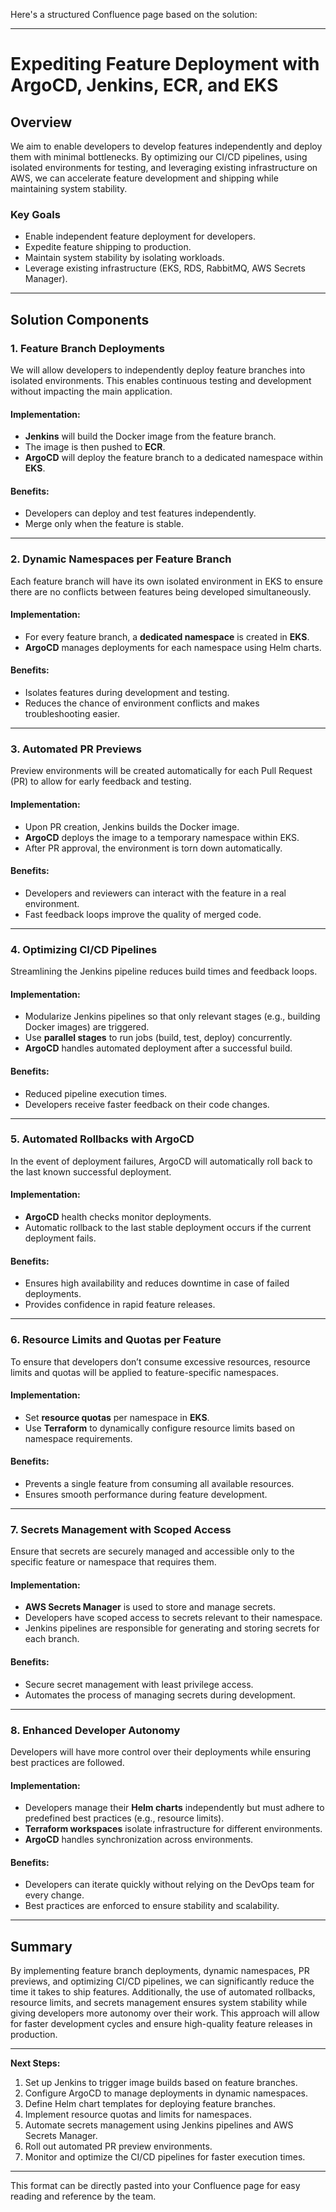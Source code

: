 Here's a structured Confluence page based on the solution:

---

# **Expediting Feature Deployment with ArgoCD, Jenkins, ECR, and EKS**

## **Overview**
We aim to enable developers to develop features independently and deploy them with minimal bottlenecks. By optimizing our CI/CD pipelines, using isolated environments for testing, and leveraging existing infrastructure on AWS, we can accelerate feature development and shipping while maintaining system stability.

### **Key Goals**
- Enable independent feature deployment for developers.
- Expedite feature shipping to production.
- Maintain system stability by isolating workloads.
- Leverage existing infrastructure (EKS, RDS, RabbitMQ, AWS Secrets Manager).

---

## **Solution Components**

### **1. Feature Branch Deployments**
We will allow developers to independently deploy feature branches into isolated environments. This enables continuous testing and development without impacting the main application.

#### **Implementation:**
- **Jenkins** will build the Docker image from the feature branch.
- The image is then pushed to **ECR**.
- **ArgoCD** will deploy the feature branch to a dedicated namespace within **EKS**.

#### **Benefits:**
- Developers can deploy and test features independently.
- Merge only when the feature is stable.

---

### **2. Dynamic Namespaces per Feature Branch**
Each feature branch will have its own isolated environment in EKS to ensure there are no conflicts between features being developed simultaneously.

#### **Implementation:**
- For every feature branch, a **dedicated namespace** is created in **EKS**.
- **ArgoCD** manages deployments for each namespace using Helm charts.

#### **Benefits:**
- Isolates features during development and testing.
- Reduces the chance of environment conflicts and makes troubleshooting easier.

---

### **3. Automated PR Previews**
Preview environments will be created automatically for each Pull Request (PR) to allow for early feedback and testing.

#### **Implementation:**
- Upon PR creation, Jenkins builds the Docker image.
- **ArgoCD** deploys the image to a temporary namespace within EKS.
- After PR approval, the environment is torn down automatically.

#### **Benefits:**
- Developers and reviewers can interact with the feature in a real environment.
- Fast feedback loops improve the quality of merged code.

---

### **4. Optimizing CI/CD Pipelines**
Streamlining the Jenkins pipeline reduces build times and feedback loops.

#### **Implementation:**
- Modularize Jenkins pipelines so that only relevant stages (e.g., building Docker images) are triggered.
- Use **parallel stages** to run jobs (build, test, deploy) concurrently.
- **ArgoCD** handles automated deployment after a successful build.

#### **Benefits:**
- Reduced pipeline execution times.
- Developers receive faster feedback on their code changes.

---

### **5. Automated Rollbacks with ArgoCD**
In the event of deployment failures, ArgoCD will automatically roll back to the last known successful deployment.

#### **Implementation:**
- **ArgoCD** health checks monitor deployments.
- Automatic rollback to the last stable deployment occurs if the current deployment fails.

#### **Benefits:**
- Ensures high availability and reduces downtime in case of failed deployments.
- Provides confidence in rapid feature releases.

---

### **6. Resource Limits and Quotas per Feature**
To ensure that developers don’t consume excessive resources, resource limits and quotas will be applied to feature-specific namespaces.

#### **Implementation:**
- Set **resource quotas** per namespace in **EKS**.
- Use **Terraform** to dynamically configure resource limits based on namespace requirements.

#### **Benefits:**
- Prevents a single feature from consuming all available resources.
- Ensures smooth performance during feature development.

---

### **7. Secrets Management with Scoped Access**
Ensure that secrets are securely managed and accessible only to the specific feature or namespace that requires them.

#### **Implementation:**
- **AWS Secrets Manager** is used to store and manage secrets.
- Developers have scoped access to secrets relevant to their namespace.
- Jenkins pipelines are responsible for generating and storing secrets for each branch.

#### **Benefits:**
- Secure secret management with least privilege access.
- Automates the process of managing secrets during development.

---

### **8. Enhanced Developer Autonomy**
Developers will have more control over their deployments while ensuring best practices are followed.

#### **Implementation:**
- Developers manage their **Helm charts** independently but must adhere to predefined best practices (e.g., resource limits).
- **Terraform workspaces** isolate infrastructure for different environments.
- **ArgoCD** handles synchronization across environments.

#### **Benefits:**
- Developers can iterate quickly without relying on the DevOps team for every change.
- Best practices are enforced to ensure stability and scalability.

---

## **Summary**

By implementing feature branch deployments, dynamic namespaces, PR previews, and optimizing CI/CD pipelines, we can significantly reduce the time it takes to ship features. Additionally, the use of automated rollbacks, resource limits, and secrets management ensures system stability while giving developers more autonomy over their work. This approach will allow for faster development cycles and ensure high-quality feature releases in production.

---

**Next Steps:**
1. Set up Jenkins to trigger image builds based on feature branches.
2. Configure ArgoCD to manage deployments in dynamic namespaces.
3. Define Helm chart templates for deploying feature branches.
4. Implement resource quotas and limits for namespaces.
5. Automate secrets management using Jenkins pipelines and AWS Secrets Manager.
6. Roll out automated PR preview environments.
7. Monitor and optimize the CI/CD pipelines for faster execution times.

---

This format can be directly pasted into your Confluence page for easy reading and reference by the team.

